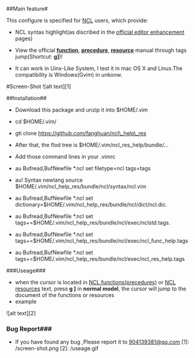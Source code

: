 ##Main feature#

This configure is specified for [NCL](http://www.ncl.ucar.edu/) users, which provide:

 - NCL syntax highlight(as discribed in the [official editor enhancement](http://http://www.ncl.ucar.edu/Applications/editor.shtml) pages)
 -  View the official [**function**](http://www.ncl.ucar.edu/Document/Functions/list_alpha.shtml), [**precedure**](http://www.ncl.ucar.edu/Document/Functions/list_alpha.shtml), [**resource**](http://www.ncl.ucar.edu/Document/Graphics/Resources/list_alpha_res.shtml) manual through tags jump(Shortcut: **g]**)! 
 
 - It can work in Uinx-Like System, I test it in mac OS X and Linux.The compatibility is Windows(Gvim) in unkonw.

#Screen-Shot
 ![alt text][1]

##Installation##

- Download this package and unzip it into $HOME/.vim

 - cd $HOME/.vim/
 - gti clone https://github.com/fanghuan/ncl\_help\_res

- After that, the flod tree is $HOME/.vim/ncl\_res\_help/bundle/... 

- Add those command lines in your .vimrc

 - au Bufread,BufNewfile *.ncl set filetype=ncl tags=tags
 - au! Syntax newlang source $HOME/.vim/ncl\_help\_res/bundle/ncl/syntax/ncl.vim
 - au Bufread,BufNewfile *.ncl set dictionary=$HOME/.vim/ncl\_help\_res/bundle/ncl/dict/ncl.dic.
 - au Bufread,BufNewfile *.ncl set tags+=$HOME/.vim/ncl\_help\_res/bundle/ncl/exec/nclstd.tags.
 - au Bufread,BufNewfile *.ncl set tags+=$HOME/.vim/ncl\_help\_res/bundle/ncl/exec/ncl\_func\_help.tags
 - au Bufread,BufNewfile *.ncl set tags+=$HOME/.vim/ncl\_help\_res/bundle/ncl/exec/ncl\_res\_help.tags 


###Useage###
 - when the cursor is located in [NCL functions(precedures)](http://www.ncl.ucar.edu/Document/Functions/list_alpha.shtml) or [NCL resources](http://www.ncl.ucar.edu/Document/Graphics/Resources/list_alpha_res.shtml) text, press **g ]** in **normal model**, the cursor will jump to the document of the functions or resources
 - example

 ![alt text][2]
### Bug Report###
 - If you have found any bug ,Please report it to <904139381@qq.com>
 [1]: /screen-shot.png
 [2]: /useage.gif

